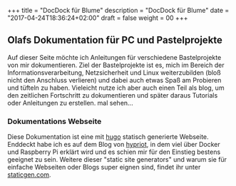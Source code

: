 ﻿+++
title = "DocDock für Blume"
description = "DocDock für Blume"
date = "2017-04-24T18:36:24+02:00"
draft = false
weight = 00
+++

## Olafs Dokumentation für PC und Pastelprojekte
Auf dieser Seite möchte ich Anleitungen für verschiedene Bastelprojekte von mir dokumentieren.
Ziel der Bastelprojekte ist es, mich im Bereich der Informationsverarbeitung, Netzsicherheit und Linux weiterzubilden (bloß nicht den Anschluss verlieren) und dabei auch etwas Spaß am Probieren und tüfteln zu haben. 
Vieleicht nutze ich aber auch einen Teil als blog, um den zeitlichen Fortschritt zu dokumentieren und später daraus Tutorials oder Anleitungen zu erstellen. mal sehen...

### Dokumentations Webseite
Diese Dokumentation ist eine mit [hugo](https://gohugo.io/) statisch generierte Webseite. Enddeckt habe ich es auf dem Blog von [hypriot](https://blog.hypriot.com/), in dem viel über Docker und Raspberry Pi erklärt wird und es schien mir für den Einstieg bestens geeignet zu sein. Weitere dieser "static site generators" und warum sie für einfache Webseiten oder Blogs super eignen sind, findet ihr unter [staticgen.com](https://www.staticgen.com/).

